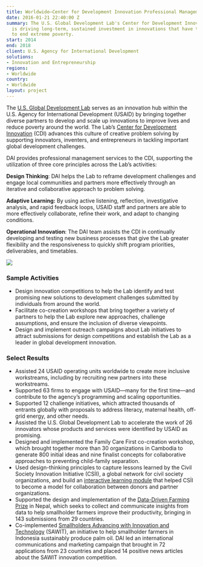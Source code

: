 ```yaml
---
title: Worldwide—Center for Development Innovation Professional Management Services
date: 2016-01-21 22:40:00 Z
summary: The U.S. Global Development Lab's Center for Development Innovation (CDI)
  is driving long-term, sustained investment in innovations that have the potential
  to end extreme poverty.
start: 2014
end: 2018
client: U.S. Agency for International Development
solutions:
- Innovation and Entrepreneurship
regions:
- Worldwide
country:
- Worldwide
layout: project
---
```


The [U.S. Global Development Lab](https://www.usaid.gov/globaldevlab) serves as an innovation hub within the U.S. Agency for International Development (USAID) by bringing together diverse partners to develop and scale up innovations to improve lives and reduce poverty around the world. The Lab’s [Center for Development Innovation](https://www.usaid.gov/GlobalDevLab/about/innovation) (CDI) advances this culture of creative problem solving by supporting innovators, inventers, and entrepreneurs in tackling important global development challenges.

DAI provides professional management services to the CDI, supporting the utilization of three core principles across the Lab’s activities:

**Design Thinking**: DAI helps the Lab to reframe development challenges and engage local communities and partners more effectively through an iterative and collaborative approach to problem solving.

**Adaptive Learning:** By using active listening, reflection, investigative analysis, and rapid feedback loops, USAID staff and partners are able to more effectively collaborate, refine their work, and adapt to changing conditions.

**Operational Innovation**: The DAI team assists the CDI in continually developing and testing new business processes that give the Lab greater flexibility and the responsiveness to quickly shift program priorities, deliverables, and timetables.

![](https://assetify-dai.com/projects/CDI-pic-1.jpg)

### Sample Activities

* Design innovation competitions to help the Lab identify and test promising new solutions to development challenges submitted by individuals from around the world.
* Facilitate co-creation workshops that bring together a variety of partners to help the Lab explore new approaches, challenge assumptions, and ensure the inclusion of diverse viewpoints.
* Design and implement outreach campaigns about Lab initiatives to attract submissions for design competitions and establish the Lab as a leader in global development innovation.

### Select Results

* Assisted 24 USAID operating units worldwide to create more inclusive workstreams, including by recruiting new partners into these workstreams.
* Supported 63 firms to engage with USAID—many for the first time—and contribute to the agency’s programming and scaling opportunities.
* Supported 12 challenge initiatives, which attracted thousands of entrants globally with proposals to address literacy, maternal health, off-grid energy, and other needs.
* Assisted the U.S. Global Development Lab to accelerate the work of 26 innovators whose products and services were identified by USAID as promising.
* Designed and implemented the Family Care First co-creation workshop, which brought together more than 30 organizations in Cambodia to generate 800 initial ideas and nine finalist concepts for collaborative approaches to preventing child-family separation.
* Used design-thinking principles to capture lessons learned by the Civil Society Innovation Initiative (CSİI), a global network for civil society organizations, and build an [interactive learning module](http://csiilearn.org/#/?_k=dsl6fp) that helped CSİI to become a model for collaboration between donors and partner organizations.
* Supported the design and implementation of the [Data-Driven Farming Prize](http://datadrivenfarming.challenges.org/) in Nepal, which seeks to collect and communicate insights from data to help smallholder farmers improve their productivity, bringing in 143 submissions from 29 countries.
* Co-implemented [Smallholders Advancing with Innovation and Technology](http://www.sawitchallenge.org/) (SAWIT), an initiative to help smallholder farmers in Indonesia sustainably produce palm oil. DAI led an international communications and marketing campaign that brought in 72 applications from 23 countries and placed 14 positive news articles about the SAWIT innovation competition.